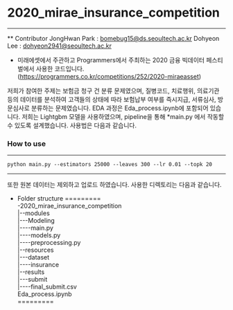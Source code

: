 # 2020_mirae_insurance_competition

---------------------

** Contributor
JongHwan Park : bomebug15@ds.seoultech.ac.kr
Dohyeon Lee : dohyeon2941@seoultech.ac.kr

- 미래에셋에서 주관하고 Programmers에서 주최하는 2020 금융 빅데이터 페스티벌에서 사용한 코드입니다.
(https://programmers.co.kr/competitions/252/2020-miraeasset)

저희가 참여한 주제는 보험금 청구 건 분류 문제였으며, 질병코드, 치료행위, 의료기관 등의 데이터를 분석하여 고객들의 상태에 따라 보험납부 여부를 즉시지급, 서류심사, 방문심사로 분류하는 문제였습니다. EDA 과정은 Eda_process.ipynb에 포함되어 있습니다. 저희는 Lightgbm 모델을 사용하였으며, pipeline을 통해 *main.py 에서 작동할 수 있도록 설계했습니다. 사용법은 다음과 같습니다.

### How to use
--------------
```
python main.py --estimators 25000 --leaves 300 --lr 0.01 --topk 20
```
--------------
 또한 원본 데이터는 제외하고 업로드 하였습니다. 사용한 디렉토리는 다음과 같습니다.

* Folder structure
=========    
-2020_mirae_insurance_competition    
|--modules    
|---Modeling    
|----main.py    
|----models.py    
|----preprocessing.py    
|--resources    
|---dataset    
|----insurance    
|--results    
|---submit    
|----final_submit.csv    
Eda_process.ipynb    
=========    

